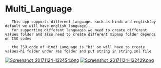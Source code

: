 # Multi_Language
       This app supports different languages such as hindi and english(by default we will have english language).
       for supporting different languages we need to create different values folder and also need to create different mipmap folder depends on ISO codes
       
       the ISO code of Hindi Language is "hi" so will have to create values-hi folder under res folder and put string in string.xml file
  [![Screenshot_20171124-132454.png](https://s2.postimg.org/5qczsix6h/Screenshot_20171124-132454.png)](https://postimg.org/image/ysr9vcjg5/)
   [![Screenshot_20171124-132429.png](https://s2.postimg.org/xqh3cssx5/Screenshot_20171124-132429.png)](https://postimg.org/image/yfzvp5tgl/)
